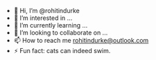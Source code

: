 - 👋 Hi, I’m @rohitindurke
- 👀 I’m interested in ...
- 🌱 I’m currently learning ...
- 💞️ I’m looking to collaborate on ...
- 📫 How to reach me rohitindurke@outlook.com
- ⚡ Fun fact: cats can indeed swim.

<!---
rohitindurke/rohitindurke is a ✨ special ✨ repository because its `README.md` (this file) appears on your GitHub profile.
You can click the Preview link to take a look at your changes.
--->
